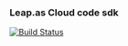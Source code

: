 
### Leap.as Cloud code sdk

[![Build Status](https://travis-ci.org/LeapAppServices/LAS-cloudcode-sdk-java.svg?branch=develop)](https://travis-ci.org/LeapAppServices/LAS-cloudcode-sdk-java)	


